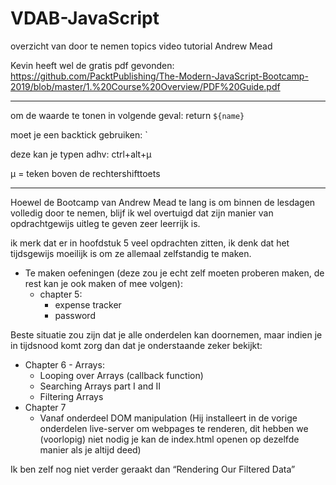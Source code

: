 # VDAB-JavaScript
overzicht van door te nemen topics video tutorial Andrew Mead


Kevin heeft wel de gratis pdf gevonden:
https://github.com/PacktPublishing/The-Modern-JavaScript-Bootcamp-2019/blob/master/1.%20Course%20Overview/PDF%20Guide.pdf 

---
om de waarde te tonen in volgende geval:
    return `${name}`

moet je een backtick gebruiken: `

deze kan je typen adhv: ctrl+alt+µ

µ = teken boven de rechtershifttoets

---

Hoewel de Bootcamp van Andrew Mead te lang is om binnen de lesdagen volledig door te nemen, blijf ik wel overtuigd dat zijn manier van opdrachtgewijs  uitleg te geven zeer leerrijk is.

ik merk dat er in hoofdstuk 5 veel opdrachten zitten, ik denk dat het tijdsgewijs moeilijk is om ze allemaal zelfstandig te maken.

-	Te maken oefeningen (deze zou je echt zelf moeten proberen maken, de rest kan je ook maken of mee volgen):
    -	chapter 5: 
        -	expense tracker 
        -	password

Beste situatie zou zijn dat je alle onderdelen kan doornemen, maar indien je in tijdsnood komt zorg dan dat je onderstaande zeker bekijkt:

-	Chapter 6 - Arrays: 
    -	Looping over Arrays (callback function)
    -	Searching Arrays part I and II
    -	Filtering Arrays
-	Chapter 7
    -	Vanaf onderdeel DOM manipulation (Hij installeert in de vorige onderdelen live-server om webpages te renderen, dit hebben we (voorlopig) niet nodig je kan de index.html openen op dezelfde manier als je altijd deed)

Ik ben zelf nog niet verder geraakt dan “Rendering Our Filtered Data”

